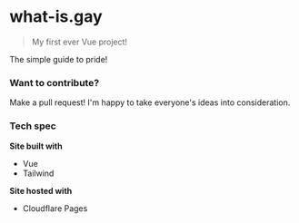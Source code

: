 # what-is.gay
> My first ever Vue project!

The simple guide to pride!

### Want to contribute?
Make a pull request! I'm happy to take everyone's ideas into consideration.

### Tech spec
**Site built with**
- Vue
- Tailwind

**Site hosted with**
- Cloudflare Pages

